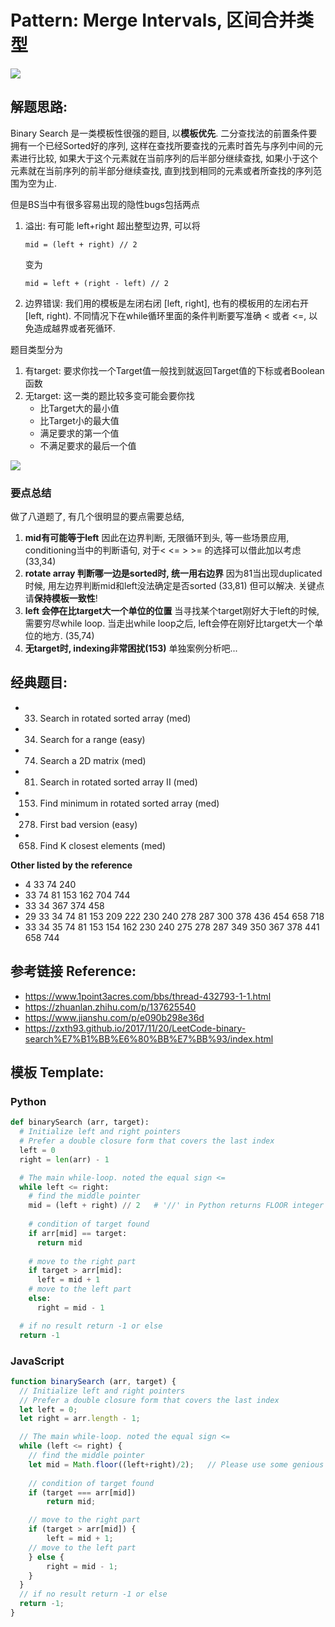 # Pattern: Merge Intervals, 区间合并类型

<img src="https://pic4.zhimg.com/80/v2-29f25eef886240f3ed3767039fb8f1db_720w.jpg?source=1940ef5c" />

## **解题思路:**

Binary Search 是一类模板性很强的题目, 以**模板优先**. 二分查找法的前置条件要拥有一个已经Sorted好的序列, 这样在查找所要查找的元素时首先与序列中间的元素进行比较, 如果大于这个元素就在当前序列的后半部分继续查找, 如果小于这个元素就在当前序列的前半部分继续查找, 直到找到相同的元素或者所查找的序列范围为空为止.

但是BS当中有很多容易出现的隐性bugs包括两点
1. 溢出: 有可能 left+right 超出整型边界, 可以将
    ```
    mid = (left + right) // 2
    ```
    变为
    ```
    mid = left + (right - left) // 2
    ```
2. 边界错误: 我们用的模板是左闭右闭 [left, right], 也有的模板用的左闭右开 [left, right). 不同情况下在while循环里面的条件判断要写准确 < 或者 <=, 以免造成越界或者死循环.

题目类型分为
1. 有target: 要求你找一个Target值一般找到就返回Target值的下标或者Boolean函数
2. 无target: 这一类的题比较多变可能会要你找
   - 比Target大的最小值
   - 比Target小的最大值
   - 满足要求的第一个值
   - 不满足要求的最后一个值
<img src="https://raw.githubusercontent.com/yuzhoujr/leetcode/master/img/binary_search.png" />

### **要点总结**
做了八道题了, 有几个很明显的要点需要总结, 
  1. **mid有可能等于left** 因此在边界判断, 无限循环到头, 等一些场景应用, conditioning当中的判断语句, 对于< <= > >= 的选择可以借此加以考虑 (33,34)
  2. **rotate array 判断哪一边是sorted时, 统一用右边界** 因为81当出现duplicated时候, 用左边界判断mid和left没法确定是否sorted (33,81) 但可以解决. 关键点请**保持模板一致性**!
  3. **left 会停在比target大一个单位的位置** 当寻找某个target刚好大于left的时候, 需要穷尽while loop. 当走出while loop之后, left会停在刚好比target大一个单位的地方. (35,74)
  4. **无target时, indexing非常困扰(153)** 单独案例分析吧...

## **经典题目:**

- 33. Search in rotated sorted array (med)
- 34. Search for a range (easy)
- 74. Search a 2D matrix (med)
- 81. Search in rotated sorted array II (med)
- 153. Find minimum in rotated sorted array (med)
- 278. First bad version (easy)
- 658. Find K closest elements (med)

**Other listed by the reference**

- 4 33 74 240
- 33 74 81 153 162 704 744
- 33 34 367 374 458
- 29 33 34 74 81 153 209 222 230 240 278 287 300 378 436 454 658 718
- 33 34 35 74 81 153 154 162 230 240 275 278 287 349 350 367 378 441 658 744

## **参考链接 Reference:**

- https://www.1point3acres.com/bbs/thread-432793-1-1.html
- https://zhuanlan.zhihu.com/p/137625540
- https://www.jianshu.com/p/e090b298e36d
- https://zxth93.github.io/2017/11/20/LeetCode-binary-search%E7%B1%BB%E6%80%BB%E7%BB%93/index.html 

## **模板 Template:**
### **Python**
```py
def binarySearch (arr, target):
  # Initialize left and right pointers
  # Prefer a double closure form that covers the last index 
  left = 0
  right = len(arr) - 1

  # The main while-loop. noted the equal sign <=
  while left <= right:
    # find the middle pointer
    mid = (left + right) // 2   # '//' in Python returns FLOOR integer after division
    
    # condition of target found
    if arr[mid] == target: 
      return mid
    
    # move to the right part
    if target > arr[mid]:
      left = mid + 1
    # move to the left part  
    else: 
      right = mid - 1

  # if no result return -1 or else
  return -1
```

### **JavaScript**
```js
function binarySearch (arr, target) {
  // Initialize left and right pointers
  // Prefer a double closure form that covers the last index 
  let left = 0;
  let right = arr.length - 1;

  // The main while-loop. noted the equal sign <=
  while (left <= right) {
    // find the middle pointer
    let mid = Math.floor((left+right)/2);   // Please use some genious way in JS 
    
    // condition of target found
    if (target === arr[mid])
        return mid;

    // move to the right part
    if (target > arr[mid]) {
        left = mid + 1;
    // move to the left part      
    } else {
        right = mid - 1;
    }        
  }
  // if no result return -1 or else
  return -1;
}
```